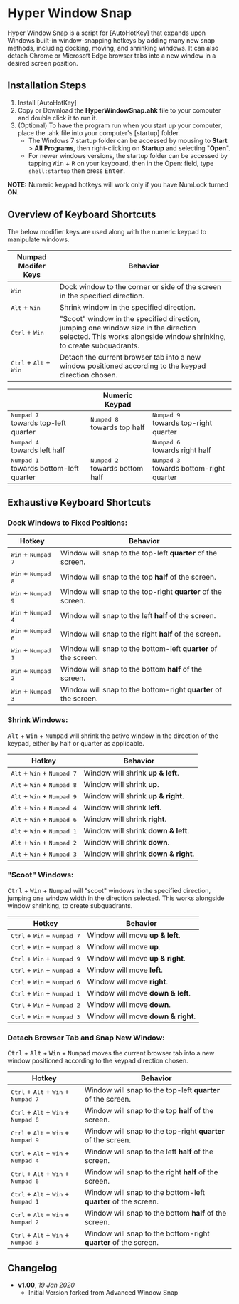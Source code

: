 # Hyper Window Snap

Hyper Window Snap is a script for [AutoHotKey] that expands upon Windows built-in window-snapping hotkeys by adding many new snap methods, including docking, moving, and shrinking windows. It can also detach Chrome or Microsoft Edge browser tabs into a new window in a desired screen position.

## Installation Steps

1. Install [AutoHotKey]
2. Copy or Download the **HyperWindowSnap.ahk** file to your computer and double click it to run it.
3. (Optional) To have the program run when you start up your computer, place the .ahk file into your computer's [startup] folder. 
    * The Windows 7 startup folder can be accessed by mousing to **Start** > **All Programs**, then right-clicking on **Startup** and selecting "**Open**".
    * For newer windows versions, the startup folder can be accessed by tapping <kbd>Win</kbd> + <kbd>R</kbd> on your keyboard, then in the Open: field, type `shell:startup` then press <kbd>Enter</kbd>.

**NOTE:** Numeric keypad hotkeys will work only if you have NumLock turned **ON**. 

## Overview of Keyboard Shortcuts

The below modifier keys are used along with the numeric keypad to manipulate windows.

|Numpad Modifer Keys|Behavior|
|---|---|
|<kbd>Win</kbd>|Dock window to the corner or side of the screen in the specified direction.|
|<kbd>Alt</kbd> + <kbd>Win</kbd>|Shrink window in the specified direction.|
|<kbd>Ctrl</kbd> + <kbd>Win</kbd>|"Scoot" window in the specified direction, jumping one window size in the direction selected. This works alongside window shrinking, to create subquadrants.|
|<kbd>Ctrl</kbd> + <kbd>Alt</kbd> + <kbd>Win</kbd>|Detach the current browser tab into a new window positioned according to the keypad direction chosen.|

| |Numeric Keypad| |
|---|---|---|
|<kbd>Numpad 7</kbd> <br/> towards top-left quarter|<kbd>Numpad 8</kbd> <br/> towards top half|<kbd>Numpad 9</kbd> <br/> towards top-right quarter|
|<kbd>Numpad 4</kbd> <br/> towards left half||<kbd>Numpad 6</kbd> <br/> towards right half|
|<kbd>Numpad 1</kbd> <br/> towards bottom-left quarter|<kbd>Numpad 2</kbd> <br/> towards bottom half|<kbd>Numpad 3</kbd> <br/> towards bottom-right quarter|

## Exhaustive Keyboard Shortcuts

### Dock Windows to Fixed Positions:
Hotkey | Behavior
------ | --------
<kbd>Win</kbd> + <kbd>Numpad 7</kbd> | Window will snap to the top-left **quarter** of the screen.
<kbd>Win</kbd> + <kbd>Numpad 8</kbd> | Window will snap to the top **half** of the screen.
<kbd>Win</kbd> + <kbd>Numpad 9</kbd> | Window will snap to the top-right **quarter** of the screen.
<kbd>Win</kbd> + <kbd>Numpad 4</kbd> | Window will snap to the left **half** of the screen.
<kbd>Win</kbd> + <kbd>Numpad 6</kbd> | Window will snap to the right **half** of the screen.
<kbd>Win</kbd> + <kbd>Numpad 1</kbd> | Window will snap to the bottom-left **quarter** of the screen.
<kbd>Win</kbd> + <kbd>Numpad 2</kbd> | Window will snap to the bottom **half** of the screen.
<kbd>Win</kbd> + <kbd>Numpad 3</kbd> | Window will snap to the bottom-right **quarter** of the screen.

### Shrink Windows:
<kbd>Alt</kbd> + <kbd>Win</kbd> + <kbd>Numpad</kbd> will shrink the active window in the direction of the keypad, either by half or quarter as applicable.

Hotkey | Behavior
------ | --------
<kbd>Alt</kbd> + <kbd>Win</kbd> + <kbd>Numpad 7</kbd> | Window will shrink **up & left**.
<kbd>Alt</kbd> + <kbd>Win</kbd> + <kbd>Numpad 8</kbd> | Window will shrink **up**.
<kbd>Alt</kbd> + <kbd>Win</kbd> + <kbd>Numpad 9</kbd> | Window will shrink **up & right**.
<kbd>Alt</kbd> + <kbd>Win</kbd> + <kbd>Numpad 4</kbd> | Window will shrink **left**.
<kbd>Alt</kbd> + <kbd>Win</kbd> + <kbd>Numpad 6</kbd> | Window will shrink **right**.
<kbd>Alt</kbd> + <kbd>Win</kbd> + <kbd>Numpad 1</kbd> | Window will shrink **down & left**.
<kbd>Alt</kbd> + <kbd>Win</kbd> + <kbd>Numpad 2</kbd> | Window will shrink **down**.
<kbd>Alt</kbd> + <kbd>Win</kbd> + <kbd>Numpad 3</kbd> | Window will shrink **down & right**.

### "Scoot" Windows:
<kbd>Ctrl</kbd> + <kbd>Win</kbd> + <kbd>Numpad</kbd> will "scoot" windows in the specified direction, jumping one window width in the direction selected. This works alongside window shrinking, to create subquadrants. 

Hotkey | Behavior
------ | --------
<kbd>Ctrl</kbd> + <kbd>Win</kbd> + <kbd>Numpad 7</kbd> | Window will move **up & left**.
<kbd>Ctrl</kbd> + <kbd>Win</kbd> + <kbd>Numpad 8</kbd> | Window will move **up**.
<kbd>Ctrl</kbd> + <kbd>Win</kbd> + <kbd>Numpad 9</kbd> | Window will move **up & right**.
<kbd>Ctrl</kbd> + <kbd>Win</kbd> + <kbd>Numpad 4</kbd> | Window will move **left**.
<kbd>Ctrl</kbd> + <kbd>Win</kbd> + <kbd>Numpad 6</kbd> | Window will move **right**.
<kbd>Ctrl</kbd> + <kbd>Win</kbd> + <kbd>Numpad 1</kbd> | Window will move **down & left**.
<kbd>Ctrl</kbd> + <kbd>Win</kbd> + <kbd>Numpad 2</kbd> | Window will move **down**.
<kbd>Ctrl</kbd> + <kbd>Win</kbd> + <kbd>Numpad 3</kbd> | Window will move **down & right**.

### Detach Browser Tab and Snap New Window:
<kbd>Ctrl</kbd> + <kbd>Alt</kbd> + <kbd>Win</kbd> + <kbd>Numpad</kbd> moves the current browser tab into a new window positioned according to the keypad direction chosen.

Hotkey | Behavior
------ | --------
<kbd>Ctrl</kbd> + <kbd>Alt</kbd> + <kbd>Win</kbd> + <kbd>Numpad 7</kbd> | Window will snap to the top-left **quarter** of the screen.
<kbd>Ctrl</kbd> + <kbd>Alt</kbd> + <kbd>Win</kbd> + <kbd>Numpad 8</kbd> | Window will snap to the top **half** of the screen.
<kbd>Ctrl</kbd> + <kbd>Alt</kbd> + <kbd>Win</kbd> + <kbd>Numpad 9</kbd> | Window will snap to the top-right **quarter** of the screen.
<kbd>Ctrl</kbd> + <kbd>Alt</kbd> + <kbd>Win</kbd> + <kbd>Numpad 4</kbd> | Window will snap to the left **half** of the screen.
<kbd>Ctrl</kbd> + <kbd>Alt</kbd> + <kbd>Win</kbd> + <kbd>Numpad 6</kbd> | Window will snap to the right **half** of the screen.
<kbd>Ctrl</kbd> + <kbd>Alt</kbd> + <kbd>Win</kbd> + <kbd>Numpad 1</kbd> | Window will snap to the bottom-left **quarter** of the screen.
<kbd>Ctrl</kbd> + <kbd>Alt</kbd> + <kbd>Win</kbd> + <kbd>Numpad 2</kbd> | Window will snap to the bottom **half** of the screen.
<kbd>Ctrl</kbd> + <kbd>Alt</kbd> + <kbd>Win</kbd> + <kbd>Numpad 3</kbd> | Window will snap to the bottom-right **quarter** of the screen.

## Changelog

- **v1.00**, *19 Jan 2020*
    - Initial Version forked from Advanced Window Snap
